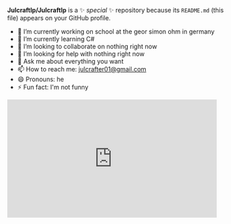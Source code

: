 

**Julcraftlp/Julcraftlp** is a ✨ _special_ ✨ repository because its `README.md` (this file) appears on your GitHub profile.

- 🔭 I’m currently working on school at the geor simon ohm in germany
- 🌱 I’m currently learning C#
- 👯 I’m looking to collaborate on nothing right now
- 🤔 I’m looking for help with nothing right now
- 💬 Ask me about everything you want
- 📫 How to reach me: julcrafter01@gmail.com
- 😄 Pronouns: he
- ⚡ Fun fact: I'm not funny

<iframe src="https://giphy.com/embed/26tn33aiTi1jkl6H6" width="480" height="270" frameBorder="0" class="giphy-embed" allowFullScreen></iframe>


